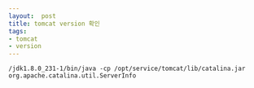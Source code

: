 ```yaml
---
layout:  post
title: tomcat version 확인
tags:
- tomcat
- version
---
```


`/jdk1.8.0_231-1/bin/java -cp /opt/service/tomcat/lib/catalina.jar org.apache.catalina.util.ServerInfo`



